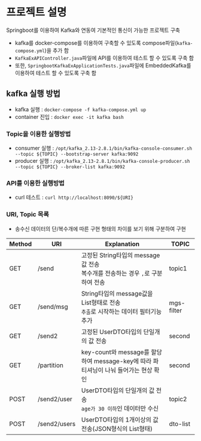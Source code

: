 # 프로젝트 설명
Springboot를 이용하여 Kafka와 연동여 기본적인 통신이 가능한 프로젝트 구축
* kafka를 docker-compose를 이용하여 구축할 수 있도록 compose파일(`kafka-compose.yml`)을 추가 함
* `KafkaExAPIController.java`파일에 API를 이용하여 테스트 할 수 있도록 구축 함 
* 또한, `SpringbootKafkaExApplicationTests.java`파일에 EmbeddedKafka를 이용하여 테스트 할 수 있도록 구축 함

## kafka 실행 방법
* kafka 실행 : `docker-compose -f kafka-compose.yml up`
* container 진입 : `docker exec -it kafka bash`

### Topic을 이용한 실행방법
* consumer 실행 : `/opt/kafka_2.13-2.8.1/bin/kafka-console-consumer.sh --topic ${TOPIC} --bootstrap-server kafka:9092`
* producer 실행 : `/opt/kafka_2.13-2.8.1/bin/kafka-console-producer.sh --topic ${TOPIC} --broker-list kafka:9092`

### API를 이용한 실행방법
* curl 테스트 : `curl http://localhost:8090/${URI}`

### URI, Topic 목록
* 송수신 데이터의 단/복수개에 따른 구현 형태의 차이를 보기 위해 구분하여 구현

|Method|URI|Explanation|TOPIC|
|------|---|-------|--------|
|GET|/send|고정된 String타입의 message값 전송<br>복수개를 전송하는 경우 `,`로 구분하여 전송|topic1|
|GET|/send/msg|String타입의 message값을 List형태로 전송<br>`추출`로 시작하는 데이터 필터기능 추가|mgs-filter|
|GET|/send2|고정된 UserDTO타입의 단일개의 값 전송|second|
|GET|/partition|key-count와 message를 할당하여 message-key에 따라 파티셔닝이 나눠 들어가는 현상 확인|second|
|POST|/send2/user|UserDTO타입의 단일개의 값 전송<br> `age가 30 이하`인 데이터만 수신|topic2|
|POST|/send2/users|UserDTO타입의 1개이상의 값 전송(JSON형식의 List형태)|dto-list|

